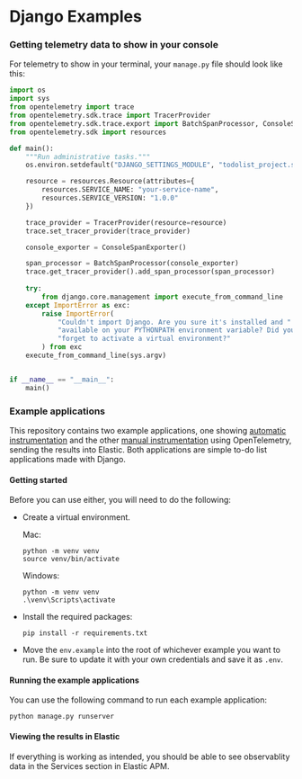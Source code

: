 # Django Examples
###  Getting telemetry data to show in your console
For telemetry to show in your terminal, your `manage.py` file should look like this:

```python
import os
import sys
from opentelemetry import trace
from opentelemetry.sdk.trace import TracerProvider
from opentelemetry.sdk.trace.export import BatchSpanProcessor, ConsoleSpanExporter
from opentelemetry.sdk import resources

def main():
    """Run administrative tasks."""
    os.environ.setdefault("DJANGO_SETTINGS_MODULE", "todolist_project.settings")

    resource = resources.Resource(attributes={
        resources.SERVICE_NAME: "your-service-name",
        resources.SERVICE_VERSION: "1.0.0"
    })

    trace_provider = TracerProvider(resource=resource)
    trace.set_tracer_provider(trace_provider)

    console_exporter = ConsoleSpanExporter()

    span_processor = BatchSpanProcessor(console_exporter)
    trace.get_tracer_provider().add_span_processor(span_processor)
    
    try:
        from django.core.management import execute_from_command_line
    except ImportError as exc:
        raise ImportError(
            "Couldn't import Django. Are you sure it's installed and "
            "available on your PYTHONPATH environment variable? Did you "
            "forget to activate a virtual environment?"
        ) from exc
    execute_from_command_line(sys.argv)


if __name__ == "__main__":
    main()
```

### Example applications
This repository contains two example applications, one showing [automatic instrumentation](https://github.com/JessicaGarson/Introduction-to-OpenTelemetry-with-Django/tree/main/automatic-instrumentation/todolist_project) and the other [manual instrumentation](https://github.com/JessicaGarson/Introduction-to-OpenTelemetry-with-Django/tree/main/manual-instrumentation/todolist_project) using OpenTelemetry, sending the results into Elastic. Both applications are simple to-do list applications made with Django.

#### Getting started
Before you can use either, you will need to do the following:

- Create a virtual environment.

  Mac:
  
  ```
  python -m venv venv
  source venv/bin/activate
  ```

  Windows:

  ```
  python -m venv venv
  .\venv\Scripts\activate
  ```

- Install the required packages:

  ``` 
  pip install -r requirements.txt
  ```

- Move the `env.example` into the root of whichever example you want to run. Be sure to update it with your own credentials and save it as `.env`. 

#### Running the example applications

You can use the following command to run each example application:

```
python manage.py runserver
```

#### Viewing the results in Elastic
If everything is working as intended, you should be able to see observablity data in the Services section in Elastic APM.
